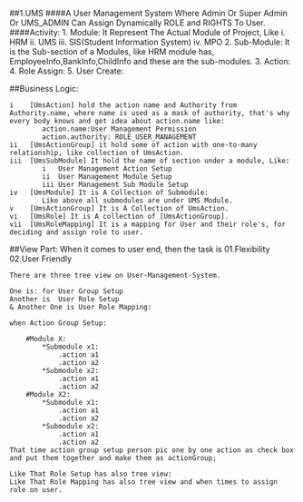 ##1.UMS
####A User Management System
        Where Admin Or Super Admin Or UMS_ADMIN Can Assign Dynamically ROLE and RIGHTS To User.
####Activity:
    1. Module: It Represent The Actual Module of Project, Like 
        i.     HRM
        ii.    UMS
        iii.   SIS(Student Information System)
        iv.    MPO
    2. Sub-Module: It is the Sub-section of a Modules, like HRM module has, EmployeeInfo,BankInfo,ChildInfo
       and these are the sub-modules.
    3. Action:
    4. Role Assign:
    5. User Create:


##Business Logic:

    i    [UmsAction] hold the action name and Authority from Authority.name, where name is used as a mask of authority, that's why every body knows and get idea about action.name like:
            action.name:User Management Permission
            action.authority: ROLE_USER_MANAGEMENT
    ii   [UmsActionGroup] it hold some of action with one-to-many relationship, like collection of UmsAction.
    iii  [UmsSubModule] It hold the name of section under a module, Like:
            i   User Management Action Setup 
            ii  User Management Module Setup 
            iii User Management Sub Module Setup 
    iv   [UmsModule] It is A Collection of Submodule:
            Like above all submodules are under UMS Module.
    v    [UmsActionGroup] It is A Collection of UmsAction.
    vi   [UmsRole] It is A collection of [UmsActionGroup].
    vii  [UmsRoleMapping] It is a mapping for User and their role's, for deciding and assign role to user.



##View Part:
    When it comes to user end, then the task is 
        01.Flexibility
        02.User Friendly
        
    There are three tree view on User-Management-System.
    
    One is: for User Group Setup
    Another is  User Role Setup
    & Another One is User Role Mapping:
    
    when Action Group Setup:
    
        #Module X:
            *Submodule x1:
                .action a1
                .action a2
            *Submodule x2:
                .action a1
                .action a2
        #Module X2:
            *Submodule x1:
                .action a1
                .action a2
            *Submodule x2:
                .action a1
                .action a2
    That time action group setup person pic one by one action as check box
    and put them together and make them as actionGroup;
    
    Like That Role Setup has also tree view:
    Like That Role Mapping has also tree view and when times to assign role on user.

